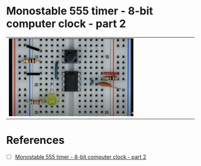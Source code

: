 # Monostable 555 timer - 8-bit computer clock - part 2 

| | |
|-|-|
| <img src=images/BB_monostable.png width=70% height=70% > </img> |  |


# References

- [ ] [Monostable 555 timer - 8-bit computer clock - part 2](https://youtu.be/81BgFhm2vz8?si=kGDB-hT2LloVY0hr)
